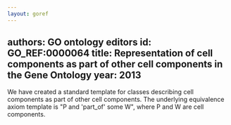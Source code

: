 ```yaml
---
layout: goref
--- 
```

authors: GO ontology editors
id: GO_REF:0000064
title: Representation of cell components as part of other cell components in the Gene Ontology
year: 2013
---

We have created a standard template for classes describing cell components as part of other cell components. The underlying equivalence axiom template is "P and 'part_of' some W", where P and W are cell components.
